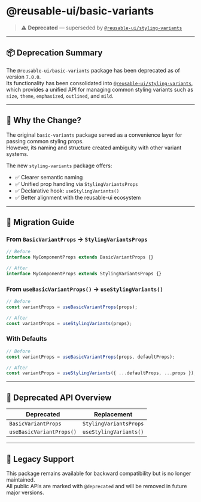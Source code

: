# @reusable-ui/basic-variants

> ⚠️ **Deprecated** — superseded by [`@reusable-ui/styling-variants`](https://www.npmjs.com/package/@reusable-ui/styling-variants)

---

## 📦 Deprecation Summary

The `@reusable-ui/basic-variants` package has been deprecated as of version `7.0.0`.  
Its functionality has been consolidated into [`@reusable-ui/styling-variants`](https://www.npmjs.com/package/@reusable-ui/styling-variants), which provides a unified API for managing common styling variants such as `size`, `theme`, `emphasized`, `outlined`, and `mild`.

---

## 🧠 Why the Change?

The original `basic-variants` package served as a convenience layer for passing common styling props.  
However, its naming and structure created ambiguity with other variant systems.

The new `styling-variants` package offers:

- ✅ Clearer semantic naming
- ✅ Unified prop handling via `StylingVariantsProps`
- ✅ Declarative hook: `useStylingVariants()`
- ✅ Better alignment with the reusable-ui ecosystem

---

## 🔄 Migration Guide

### From `BasicVariantProps` → `StylingVariantsProps`

```ts
// Before
interface MyComponentProps extends BasicVariantProps {}

// After
interface MyComponentProps extends StylingVariantsProps {}
```

### From `useBasicVariantProps()` → `useStylingVariants()`

```ts
// Before
const variantProps = useBasicVariantProps(props);

// After
const variantProps = useStylingVariants(props);
```

### With Defaults

```ts
// Before
const variantProps = useBasicVariantProps(props, defaultProps);

// After
const variantProps = useStylingVariants({ ...defaultProps, ...props });
```

---

## 🧩 Deprecated API Overview

| Deprecated | Replacement |
|------------|-------------|
| `BasicVariantProps` | `StylingVariantsProps` |
| `useBasicVariantProps()` | `useStylingVariants()` |

---

## 🧪 Legacy Support

This package remains available for backward compatibility but is no longer maintained.  
All public APIs are marked with `@deprecated` and will be removed in future major versions.

